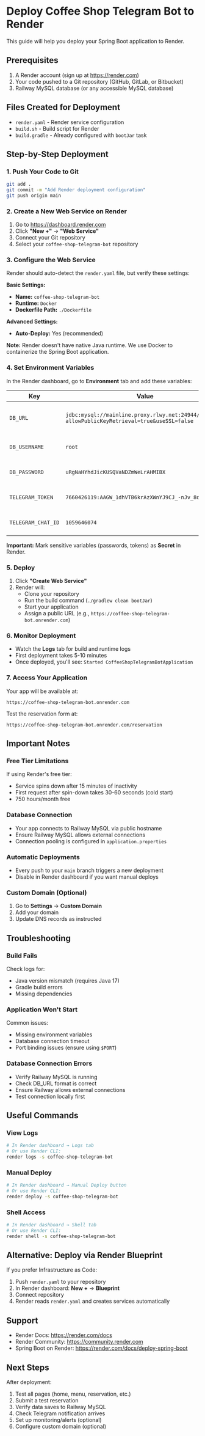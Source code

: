# Deploy Coffee Shop Telegram Bot to Render

This guide will help you deploy your Spring Boot application to Render.

## Prerequisites

1. A Render account (sign up at https://render.com)
2. Your code pushed to a Git repository (GitHub, GitLab, or Bitbucket)
3. Railway MySQL database (or any accessible MySQL database)

## Files Created for Deployment

- `render.yaml` - Render service configuration
- `build.sh` - Build script for Render
- `build.gradle` - Already configured with `bootJar` task

## Step-by-Step Deployment

### 1. Push Your Code to Git

```bash
git add .
git commit -m "Add Render deployment configuration"
git push origin main
```

### 2. Create a New Web Service on Render

1. Go to https://dashboard.render.com
2. Click **"New +"** → **"Web Service"**
3. Connect your Git repository
4. Select your `coffee-shop-telegram-bot` repository

### 3. Configure the Web Service

Render should auto-detect the `render.yaml` file, but verify these settings:

**Basic Settings:**
- **Name:** `coffee-shop-telegram-bot`
- **Runtime:** `Docker`
- **Dockerfile Path:** `./Dockerfile`

**Advanced Settings:**
- **Auto-Deploy:** Yes (recommended)

**Note:** Render doesn't have native Java runtime. We use Docker to containerize the Spring Boot application.

### 4. Set Environment Variables

In the Render dashboard, go to **Environment** tab and add these variables:

| Key | Value | Notes |
|-----|-------|-------|
| `DB_URL` | `jdbc:mysql://mainline.proxy.rlwy.net:24944/railway?allowPublicKeyRetrieval=true&useSSL=false` | Your Railway MySQL URL |
| `DB_USERNAME` | `root` | Your database username |
| `DB_PASSWORD` | `uRgNaHYhdJicKUSQVaNDZmWeLrAHMIBX` | Your database password |
| `TELEGRAM_TOKEN` | `7660426119:AAGW_1dhVTB6krAzXWnYJ9CJ_-nJv_8q9jc` | Your Telegram bot token |
| `TELEGRAM_CHAT_ID` | `1059646074` | Your Telegram chat ID |

**Important:** Mark sensitive variables (passwords, tokens) as **Secret** in Render.

### 5. Deploy

1. Click **"Create Web Service"**
2. Render will:
   - Clone your repository
   - Run the build command (`./gradlew clean bootJar`)
   - Start your application
   - Assign a public URL (e.g., `https://coffee-shop-telegram-bot.onrender.com`)

### 6. Monitor Deployment

- Watch the **Logs** tab for build and runtime logs
- First deployment takes 5-10 minutes
- Once deployed, you'll see: `Started CoffeeShopTelegramBotApplication`

### 7. Access Your Application

Your app will be available at:
```
https://coffee-shop-telegram-bot.onrender.com
```

Test the reservation form at:
```
https://coffee-shop-telegram-bot.onrender.com/reservation
```

## Important Notes

### Free Tier Limitations

If using Render's free tier:
- Service spins down after 15 minutes of inactivity
- First request after spin-down takes 30-60 seconds (cold start)
- 750 hours/month free

### Database Connection

- Your app connects to Railway MySQL via public hostname
- Ensure Railway MySQL allows external connections
- Connection pooling is configured in `application.properties`

### Automatic Deployments

- Every push to your `main` branch triggers a new deployment
- Disable in Render dashboard if you want manual deploys

### Custom Domain (Optional)

1. Go to **Settings** → **Custom Domain**
2. Add your domain
3. Update DNS records as instructed

## Troubleshooting

### Build Fails

Check logs for:
- Java version mismatch (requires Java 17)
- Gradle build errors
- Missing dependencies

### Application Won't Start

Common issues:
- Missing environment variables
- Database connection timeout
- Port binding issues (ensure using `$PORT`)

### Database Connection Errors

- Verify Railway MySQL is running
- Check DB_URL format is correct
- Ensure Railway allows external connections
- Test connection locally first

## Useful Commands

### View Logs
```bash
# In Render dashboard → Logs tab
# Or use Render CLI:
render logs -s coffee-shop-telegram-bot
```

### Manual Deploy
```bash
# In Render dashboard → Manual Deploy button
# Or use Render CLI:
render deploy -s coffee-shop-telegram-bot
```

### Shell Access
```bash
# In Render dashboard → Shell tab
# Or use Render CLI:
render shell -s coffee-shop-telegram-bot
```

## Alternative: Deploy via Render Blueprint

If you prefer Infrastructure as Code:

1. Push `render.yaml` to your repository
2. In Render dashboard: **New +** → **Blueprint**
3. Connect repository
4. Render reads `render.yaml` and creates services automatically

## Support

- Render Docs: https://render.com/docs
- Render Community: https://community.render.com
- Spring Boot on Render: https://render.com/docs/deploy-spring-boot

## Next Steps

After deployment:
1. Test all pages (home, menu, reservation, etc.)
2. Submit a test reservation
3. Verify data saves to Railway MySQL
4. Check Telegram notification arrives
5. Set up monitoring/alerts (optional)
6. Configure custom domain (optional)
